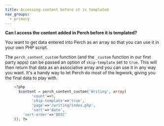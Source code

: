 ```yaml
---
title: Accessing content before it is templated
nav_groups:
  - primary
---
```


**Can I access the content added in Perch before it is templated?**

You want to get data entered into Perch as an array so that you can use it in your own PHP script.

The `perch_content_custom` function (and the `_custom` function in our first party apps) can be passed an option of `skip-template` set to `true`. This will then return that data as an associative array and you can use it in any way you want. It's a handy way to let Perch do most of the legwork, giving you the final data to play with.

```php
    <?php
      $content = perch_content_custom('Writing', array(
		    'count'=>5,
		    'skip-template'=>'true',
		    'page'=>'/writing/index.php',
		    'sort'=>'date',
        'sort-order'=>'DESC'
    )); ?>
```
